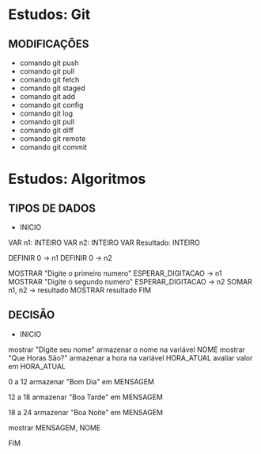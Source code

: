 # Estudos: Git

## MODIFICAÇÕES
* comando git push
* comando git pull
* comando git fetch
* comando git staged
* comando git add
* comando git config
* comando git log
* comando git pull
* comando git diff
* comando git remote
* comando git commit

#  Estudos: Algoritmos

## TIPOS DE DADOS

* INICIO

VAR n1: INTEIRO
VAR n2: INTEIRO
VAR Resultado: INTEIRO

DEFINIR 0 -> n1
DEFINIR 0 -> n2

MOSTRAR "Digite o primeiro numero"
ESPERAR_DIGITACAO -> n1
MOSTRAR "Digite o segundo numero"
ESPERAR_DIGITACAO -> n2
SOMAR n1, n2 -> resultado
MOSTRAR resultado
FIM

## DECISÃO

* INICIO

mostrar "Digite seu nome"
armazenar o nome na variável NOME
mostrar "Que Horas São?"
armazenar a hora na variável HORA_ATUAL
avaliar valor em HORA_ATUAL

0 a 12
armazenar "Bom Dia" em MENSAGEM

12 a 18
armazenar "Boa Tarde" em MENSAGEM

18 a 24
armazenar "Boa Noite" em MENSAGEM


mostrar MENSAGEM, NOME

FIM

